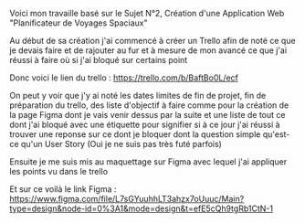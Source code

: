 Voici mon travaille basé sur le Sujet N°2, Création d'une Application Web "Planificateur de Voyages Spaciaux"

Au début de sa création j'ai commencé à créer un Trello afin de noté ce que je devais faire et de rajouter au fur et à mesure de mon avancé ce que j'ai réussi à faire où si j'ai bloqué sur certains point

Donc voici le lien  du trello : https://trello.com/b/BaftBo0L/ecf

On peut y voir que j'y ai noté les dates limites de fin de projet, fin de préparation du trello, des liste d'objectif à faire comme pour la création de la page Figma dont je vais venir dessus par la suite et une liste de tout ce dont j'ai bloqué avec une étiquette pour signifier si à ce jour j'ai réussi à trouver une reponse sur ce dont je bloquer dont la question simple qu'est-ce qu'un User Story (Oui je ne suis pas très futé parfois)

Ensuite je me suis mis au maquettage sur Figma avec lequel j'ai appliquer les points vu dans le trello

Et sur ce voilà le link Figma : https://www.figma.com/file/L7sGYuuhhLT3ahzx7oUuuc/Main?type=design&node-id=0%3A1&mode=design&t=efE5cQh9tgRb1CtN-1